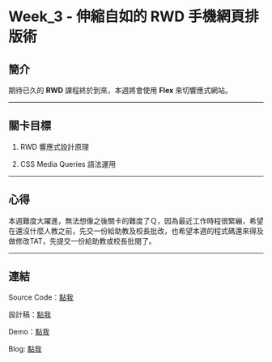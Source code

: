 # Week_3 - 伸縮自如的 RWD 手機網頁排版術

## 簡介

期待已久的 **RWD** 課程終於到來，本週將會使用 **Flex** 來切響應式網站。

---

## 關卡目標

1. RWD 響應式設計原理

2. CSS Media Queries 語法運用

---

## 心得

本週難度大躍進，無法想像之後關卡的難度了Ｑ，因為最近工作時程很緊繃，希望在還沒什麼人教之前，先交一份給助教及校長批改，也希望本週的程式碼還來得及做修改TAT，先提交一份給助教或校長批閱了。

---

## 連結

Source Code：[點我](https://github.com/RexHung0302/Hexschool-web-layout-training/tree/master/Week_3)

設計稿：[點我](https://xd.adobe.com/view/14382793-a7ff-4859-64a3-a19a08895be4-6209/screen/bdd41402-cf7c-4ec5-8890-7fd53275c834/Tablet-Material-Design-Home-1/)

Demo：[點我](https://rexhung0302.github.io/Hexschool-web-layout-training/Week_3/index.html)

Blog: [點我](https://rexhung0302.github.io/2020/04/19/20200429/#more)